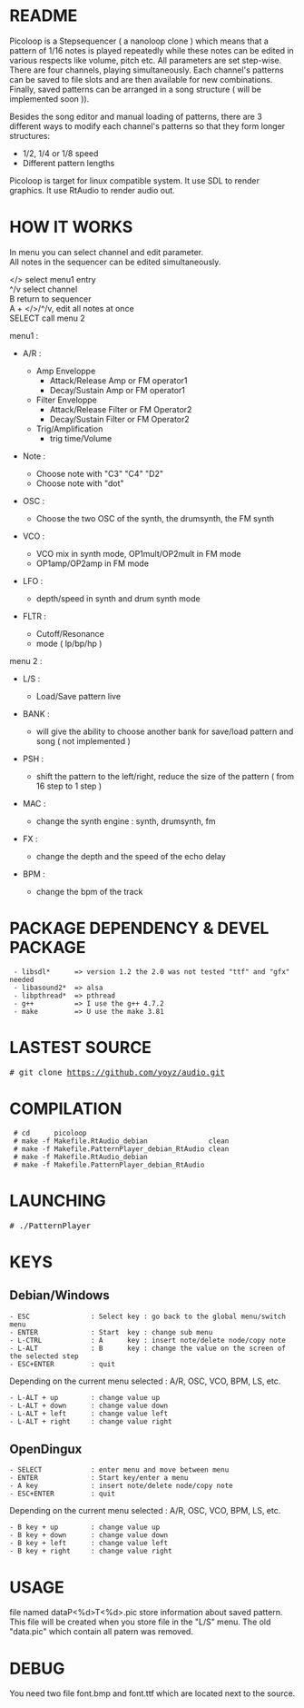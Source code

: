 # README

Picoloop is a Stepsequencer  ( a nanoloop clone ) which means that a pattern of 1/16 notes is played repeatedly while these notes can be edited in various respects like volume, pitch etc. 
All parameters are set step-wise.            
There are four channels, playing simultaneously. 
Each channel's patterns can be saved to file slots  and are then available for new combinations. 
Finally, saved patterns can be arranged in a song structure ( will be implemented soon )).

Besides the song editor and manual loading of patterns, there are 3 different ways to modify each channel's patterns so that they form longer structures:                                       

- 1/2, 1/4 or 1/8 speed                                                                        
- Different pattern lengths


Picoloop is target for linux compatible system.
It use SDL     to render graphics.
It use RtAudio to render audio out.


# HOW IT WORKS

In menu you can select channel and edit parameter.                                           
All notes in the sequencer can be edited simultaneously.                                       

</>             select menu1 entry                                                             
^/v             select channel                                                                 
B               return to sequencer                                                            
A + </>/^/v,    edit all notes at once                                                         
SELECT          call menu 2                                                                    
        
        
menu1 : 
- A/R : 
    - Amp Enveloppe 
        - Attack/Release Amp or FM operator1                                                   
        - Decay/Sustain Amp or FM operator1                                                    
    - Filter Enveloppe                                                                         
        - Attack/Release Filter or FM Operator2                                                
        - Decay/Sustain Filter or FM Operator2                                                 
    -  Trig/Amplification
         - trig time/Volume                                                                    

- Note : 
    - Choose note with "C3" "C4" "D2"                                                          
    - Choose note with "dot"                                                                   
    
- OSC : 
    - Choose the two OSC of the synth, the drumsynth, the FM synth                             

- VCO : 
    - VCO mix in synth mode, OP1mult/OP2mult in FM mode                                        
    - OP1amp/OP2amp in FM mode                                                                 
    
- LFO : 
    - depth/speed in synth and drum synth mode                                                 

- FLTR : 
    - Cutoff/Resonance
    - mode ( lp/bp/hp )


menu 2 :
- L/S :
    - Load/Save pattern live

- BANK :
    - will give the ability to choose another bank for save/load pattern and song ( not implemented )

- PSH :
    - shift the pattern to the left/right, reduce the size of the pattern ( from 16 step to 1 step )

- MAC :
    - change the synth engine : synth, drumsynth, fm

- FX :
    - change the depth and the speed of the echo delay

- BPM :
    - change the bpm of the track






# PACKAGE DEPENDENCY & DEVEL PACKAGE

     - libsdl*      => version 1.2 the 2.0 was not tested "ttf" and "gfx" needed
     - libasound2*  => alsa
     - libpthread*  => pthread
     - g++          => I use the g++ 4.7.2  
     - make         => U use the make 3.81


# LASTEST SOURCE

<tt> # git clone https://github.com/yoyz/audio.git </tt> </br>


# COMPILATION

     # cd      picoloop
     # make -f Makefile.RtAudio_debian               clean
     # make -f Makefile.PatternPlayer_debian_RtAudio clean
     # make -f Makefile.RtAudio_debian
     # make -f Makefile.PatternPlayer_debian_RtAudio

# LAUNCHING

<tt> # ./PatternPlayer				</tt> <br>



# KEYS

## Debian/Windows

    - ESC               : Select key : go back to the global menu/switch menu
    - ENTER             : Start  key : change sub menu
    - L-CTRL            : A      key : insert note/delete node/copy note
    - L-ALT             : B      key : change the value on the screen of the selected step
    - ESC+ENTER         : quit

Depending on the current menu selected : A/R, OSC, VCO, BPM, LS, etc.

    - L-ALT + up        : change value up
    - L-ALT + down      : change value down
    - L-ALT + left      : change value left
    - L-ALT + right     : change value right


## OpenDingux

    - SELECT            : enter menu and move between menu
    - ENTER             : Start key/enter a menu
    - A key             : insert note/delete node/copy note
    - ESC+ENTER         : quit

Depending on the current menu selected : A/R, OSC, VCO, BPM, LS, etc.

    - B key + up        : change value up
    - B key + down      : change value down
    - B key + left      : change value left 
    - B key + right     : change value right

# USAGE

file named dataP<%d>T<%d>.pic store information about saved pattern.
This file will be created when you store file in the "L/S" menu.
The old "data.pic" which contain all patern was removed.


# DEBUG

You need two file font.bmp and font.ttf which are located next to the source.








